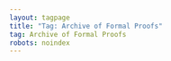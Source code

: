```yaml
---
layout: tagpage
title: "Tag: Archive of Formal Proofs"
tag: Archive of Formal Proofs
robots: noindex
---
```

